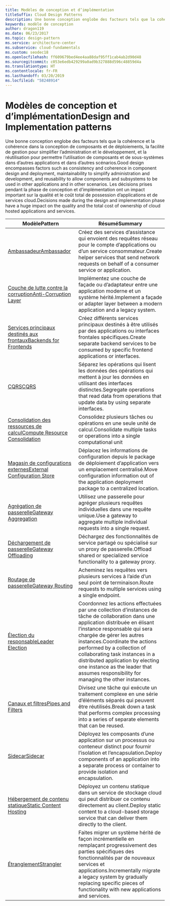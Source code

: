 ```yaml
---
title: Modèles de conception et d’implémentation
titleSuffix: Cloud Design Patterns
description: Une bonne conception englobe des facteurs tels que la cohérence et la cohérence dans la conception de composants et de déploiements, la facilité de gestion pour simplifier l’administration et le développement, et la réutilisation pour permettre l’utilisation de composants et de sous-systèmes dans d’autres applications et dans d’autres scénarios. Les décisions prises pendant la phase de conception et d’implémentation ont un impact important sur la qualité et le coût total de possession d’applications et de services cloud.
keywords: modèle de conception
author: dragon119
ms.date: 06/23/2017
ms.topic: design-pattern
ms.service: architecture-center
ms.subservice: cloud-fundamentals
ms.custom: seodec18
ms.openlocfilehash: ff609679bed4ee4aa88daf95ff1cab4ab2d90d48
ms.sourcegitcommit: c053e6edb429299a0ad9b327888d596c48859d4a
ms.translationtype: HT
ms.contentlocale: fr-FR
ms.lasthandoff: 03/20/2019
ms.locfileid: "58248914"
---
```

# <a name="design-and-implementation-patterns"></a><span data-ttu-id="d3640-105">Modèles de conception et d’implémentation</span><span class="sxs-lookup"><span data-stu-id="d3640-105">Design and Implementation patterns</span></span>

<span data-ttu-id="d3640-106">Une bonne conception englobe des facteurs tels que la cohérence et la cohérence dans la conception de composants et de déploiements, la facilité de gestion pour simplifier l’administration et le développement, et la réutilisation pour permettre l’utilisation de composants et de sous-systèmes dans d’autres applications et dans d’autres scénarios.</span><span class="sxs-lookup"><span data-stu-id="d3640-106">Good design encompasses factors such as consistency and coherence in component design and deployment, maintainability to simplify administration and development, and reusability to allow components and subsystems to be used in other applications and in other scenarios.</span></span> <span data-ttu-id="d3640-107">Les décisions prises pendant la phase de conception et d’implémentation ont un impact important sur la qualité et le coût total de possession d’applications et de services cloud.</span><span class="sxs-lookup"><span data-stu-id="d3640-107">Decisions made during the design and implementation phase have a huge impact on the quality and the total cost of ownership of cloud hosted applications and services.</span></span>

|                                <span data-ttu-id="d3640-108">Modèle</span><span class="sxs-lookup"><span data-stu-id="d3640-108">Pattern</span></span>                                 |                                                                                                      <span data-ttu-id="d3640-109">Résumé</span><span class="sxs-lookup"><span data-stu-id="d3640-109">Summary</span></span>                                                                                                       |
|------------------------------------------------------------------------|--------------------------------------------------------------------------------------------------------------------------------------------------------------------------------------------------------------------|
|                     [<span data-ttu-id="d3640-110">Ambassadeur</span><span class="sxs-lookup"><span data-stu-id="d3640-110">Ambassador</span></span>](../ambassador.md)                     |                                                         <span data-ttu-id="d3640-111">Créez des services d’assistance qui envoient des requêtes réseau pour le compte d’applications ou d’un service consommateur.</span><span class="sxs-lookup"><span data-stu-id="d3640-111">Create helper services that send network requests on behalf of a consumer service or application.</span></span>                                                          |
|          [<span data-ttu-id="d3640-112">Couche de lutte contre la corruption</span><span class="sxs-lookup"><span data-stu-id="d3640-112">Anti-Corruption Layer</span></span>](../anti-corruption-layer.md)          |                                                               <span data-ttu-id="d3640-113">Implémentez une couche de façade ou d’adaptateur entre une application moderne et un système hérité.</span><span class="sxs-lookup"><span data-stu-id="d3640-113">Implement a façade or adapter layer between a modern application and a legacy system.</span></span>                                                                |
|         [<span data-ttu-id="d3640-114">Services principaux destinés aux frontaux</span><span class="sxs-lookup"><span data-stu-id="d3640-114">Backends for Frontends</span></span>](../backends-for-frontends.md)         |                                                          <span data-ttu-id="d3640-115">Créez différents services principaux destinés à être utilisés par des applications ou interfaces frontales spécifiques.</span><span class="sxs-lookup"><span data-stu-id="d3640-115">Create separate backend services to be consumed by specific frontend applications or interfaces.</span></span>                                                          |
|                           [<span data-ttu-id="d3640-116">CQRS</span><span class="sxs-lookup"><span data-stu-id="d3640-116">CQRS</span></span>](../cqrs.md)                           |                                                         <span data-ttu-id="d3640-117">Séparez les opérations qui lisent les données des opérations qui mettent à jour les données en utilisant des interfaces distinctes.</span><span class="sxs-lookup"><span data-stu-id="d3640-117">Segregate operations that read data from operations that update data by using separate interfaces.</span></span>                                                         |
| [<span data-ttu-id="d3640-118">Consolidation des ressources de calcul</span><span class="sxs-lookup"><span data-stu-id="d3640-118">Compute Resource Consolidation</span></span>](../compute-resource-consolidation.md) |                                                                     <span data-ttu-id="d3640-119">Consolidez plusieurs tâches ou opérations en une seule unité de calcul.</span><span class="sxs-lookup"><span data-stu-id="d3640-119">Consolidate multiple tasks or operations into a single computational unit</span></span>                                                                      |
|   [<span data-ttu-id="d3640-120">Magasin de configurations externes</span><span class="sxs-lookup"><span data-stu-id="d3640-120">External Configuration Store</span></span>](../external-configuration-store.md)   |                                                        <span data-ttu-id="d3640-121">Déplacez les informations de configuration depuis le package de déploiement d’application vers un emplacement centralisé.</span><span class="sxs-lookup"><span data-stu-id="d3640-121">Move configuration information out of the application deployment package to a centralized location.</span></span>                                                         |
|            [<span data-ttu-id="d3640-122">Agrégation de passerelle</span><span class="sxs-lookup"><span data-stu-id="d3640-122">Gateway Aggregation</span></span>](../gateway-aggregation.md)            |                                                                   <span data-ttu-id="d3640-123">Utilisez une passerelle pour agréger plusieurs requêtes individuelles dans une requête unique.</span><span class="sxs-lookup"><span data-stu-id="d3640-123">Use a gateway to aggregate multiple individual requests into a single request.</span></span>                                                                   |
|             [<span data-ttu-id="d3640-124">Déchargement de passerelle</span><span class="sxs-lookup"><span data-stu-id="d3640-124">Gateway Offloading</span></span>](../gateway-offloading.md)             |                                                                      <span data-ttu-id="d3640-125">Déchargez des fonctionnalités de service partagé ou spécialisé sur un proxy de passerelle.</span><span class="sxs-lookup"><span data-stu-id="d3640-125">Offload shared or specialized service functionality to a gateway proxy.</span></span>                                                                       |
|                [<span data-ttu-id="d3640-126">Routage de passerelle</span><span class="sxs-lookup"><span data-stu-id="d3640-126">Gateway Routing</span></span>](../gateway-routing.md)                |                                                                            <span data-ttu-id="d3640-127">Acheminez les requêtes vers plusieurs services à l’aide d’un seul point de terminaison.</span><span class="sxs-lookup"><span data-stu-id="d3640-127">Route requests to multiple services using a single endpoint.</span></span>                                                                            |
|                [<span data-ttu-id="d3640-128">Élection du responsable</span><span class="sxs-lookup"><span data-stu-id="d3640-128">Leader Election</span></span>](../leader-election.md)                | <span data-ttu-id="d3640-129">Coordonnez les actions effectuées par une collection d’instances de tâche de collaboration dans une application distribuée en élisant l’instance responsable qui sera chargée de gérer les autres instances.</span><span class="sxs-lookup"><span data-stu-id="d3640-129">Coordinate the actions performed by a collection of collaborating task instances in a distributed application by electing one instance as the leader that assumes responsibility for managing the other instances.</span></span> |
|              [<span data-ttu-id="d3640-130">Canaux et filtres</span><span class="sxs-lookup"><span data-stu-id="d3640-130">Pipes and Filters</span></span>](../pipes-and-filters.md)              |                                                     <span data-ttu-id="d3640-131">Divisez une tâche qui exécute un traitement complexe en une série d’éléments séparés qui peuvent être réutilisés.</span><span class="sxs-lookup"><span data-stu-id="d3640-131">Break down a task that performs complex processing into a series of separate elements that can be reused.</span></span>                                                      |
|                        [<span data-ttu-id="d3640-132">Sidecar</span><span class="sxs-lookup"><span data-stu-id="d3640-132">Sidecar</span></span>](../sidecar.md)                        |                                                  <span data-ttu-id="d3640-133">Déployez les composants d’une application sur un processus ou conteneur distinct pour fournir l’isolation et l’encapsulation.</span><span class="sxs-lookup"><span data-stu-id="d3640-133">Deploy components of an application into a separate process or container to provide isolation and encapsulation.</span></span>                                                  |
|         [<span data-ttu-id="d3640-134">Hébergement de contenu statique</span><span class="sxs-lookup"><span data-stu-id="d3640-134">Static Content Hosting</span></span>](../static-content-hosting.md)         |                                                        <span data-ttu-id="d3640-135">Déployez un contenu statique dans un service de stockage cloud qui peut distribuer ce contenu directement au client.</span><span class="sxs-lookup"><span data-stu-id="d3640-135">Deploy static content to a cloud-based storage service that can deliver them directly to the client.</span></span>                                                        |
|                      [<span data-ttu-id="d3640-136">Étranglement</span><span class="sxs-lookup"><span data-stu-id="d3640-136">Strangler</span></span>](../strangler.md)                      |                                         <span data-ttu-id="d3640-137">Faites migrer un système hérité de façon incrémentielle en remplaçant progressivement des parties spécifiques des fonctionnalités par de nouveaux services et applications.</span><span class="sxs-lookup"><span data-stu-id="d3640-137">Incrementally migrate a legacy system by gradually replacing specific pieces of functionality with new applications and services.</span></span>                                          |
